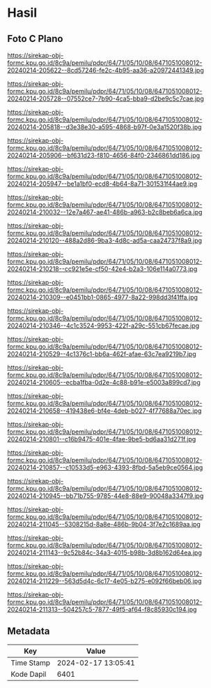# Hasil

## Foto C Plano

https://sirekap-obj-formc.kpu.go.id/8c9a/pemilu/pdpr/64/71/05/10/08/6471051008012-20240214-205622--8cd57246-fe2c-4b95-aa36-a20972441349.jpg

https://sirekap-obj-formc.kpu.go.id/8c9a/pemilu/pdpr/64/71/05/10/08/6471051008012-20240214-205728--07552ce7-7b90-4ca5-bba9-d2be9c5c7cae.jpg

https://sirekap-obj-formc.kpu.go.id/8c9a/pemilu/pdpr/64/71/05/10/08/6471051008012-20240214-205818--d3e38e30-a595-4868-b97f-0e3a1520f38b.jpg

https://sirekap-obj-formc.kpu.go.id/8c9a/pemilu/pdpr/64/71/05/10/08/6471051008012-20240214-205906--bf631d23-f810-4656-84f0-2346861dd186.jpg

https://sirekap-obj-formc.kpu.go.id/8c9a/pemilu/pdpr/64/71/05/10/08/6471051008012-20240214-205947--be1a1bf0-ecd8-4b64-8a71-301531f44ae9.jpg

https://sirekap-obj-formc.kpu.go.id/8c9a/pemilu/pdpr/64/71/05/10/08/6471051008012-20240214-210032--12e7a467-ae41-486b-a963-b2c8beb6a6ca.jpg

https://sirekap-obj-formc.kpu.go.id/8c9a/pemilu/pdpr/64/71/05/10/08/6471051008012-20240214-210120--488a2d86-9ba3-4d8c-ad5a-caa24737f8a9.jpg

https://sirekap-obj-formc.kpu.go.id/8c9a/pemilu/pdpr/64/71/05/10/08/6471051008012-20240214-210218--cc921e5e-cf50-42e4-b2a3-106e114a0773.jpg

https://sirekap-obj-formc.kpu.go.id/8c9a/pemilu/pdpr/64/71/05/10/08/6471051008012-20240214-210309--e0451bb1-0865-4977-8a22-998dd3f41ffa.jpg

https://sirekap-obj-formc.kpu.go.id/8c9a/pemilu/pdpr/64/71/05/10/08/6471051008012-20240214-210346--4c1c3524-9953-422f-a29c-551cb67fecae.jpg

https://sirekap-obj-formc.kpu.go.id/8c9a/pemilu/pdpr/64/71/05/10/08/6471051008012-20240214-210529--4c1376c1-bb6a-462f-afae-63c7ea9219b7.jpg

https://sirekap-obj-formc.kpu.go.id/8c9a/pemilu/pdpr/64/71/05/10/08/6471051008012-20240214-210605--ecba1fba-0d2e-4c88-b91e-e5003a899cd7.jpg

https://sirekap-obj-formc.kpu.go.id/8c9a/pemilu/pdpr/64/71/05/10/08/6471051008012-20240214-210658--419438e6-bf4e-4deb-b027-4f77688a70ec.jpg

https://sirekap-obj-formc.kpu.go.id/8c9a/pemilu/pdpr/64/71/05/10/08/6471051008012-20240214-210801--c16b9475-401e-4fae-9be5-bd6aa31d271f.jpg

https://sirekap-obj-formc.kpu.go.id/8c9a/pemilu/pdpr/64/71/05/10/08/6471051008012-20240214-210857--c10533d5-e963-4393-8fbd-5a5eb9ce0564.jpg

https://sirekap-obj-formc.kpu.go.id/8c9a/pemilu/pdpr/64/71/05/10/08/6471051008012-20240214-210945--bb71b755-9785-44e8-88e9-90048a3347f9.jpg

https://sirekap-obj-formc.kpu.go.id/8c9a/pemilu/pdpr/64/71/05/10/08/6471051008012-20240214-211045--5308215d-8a8e-486b-9b04-3f7e2c1689aa.jpg

https://sirekap-obj-formc.kpu.go.id/8c9a/pemilu/pdpr/64/71/05/10/08/6471051008012-20240214-211143--9c52b84c-34a3-4015-b98b-3d8b162d64ea.jpg

https://sirekap-obj-formc.kpu.go.id/8c9a/pemilu/pdpr/64/71/05/10/08/6471051008012-20240214-211229--563d5d4c-6c17-4e05-b275-e092f66beb06.jpg

https://sirekap-obj-formc.kpu.go.id/8c9a/pemilu/pdpr/64/71/05/10/08/6471051008012-20240214-211313--504257c5-7877-49f5-af64-f8c85930c194.jpg


## Metadata

| Key        | Value               |
| ---------- | ------------------- |
| Time Stamp | 2024-02-17 13:05:41 |
| Kode Dapil | 6401                |



